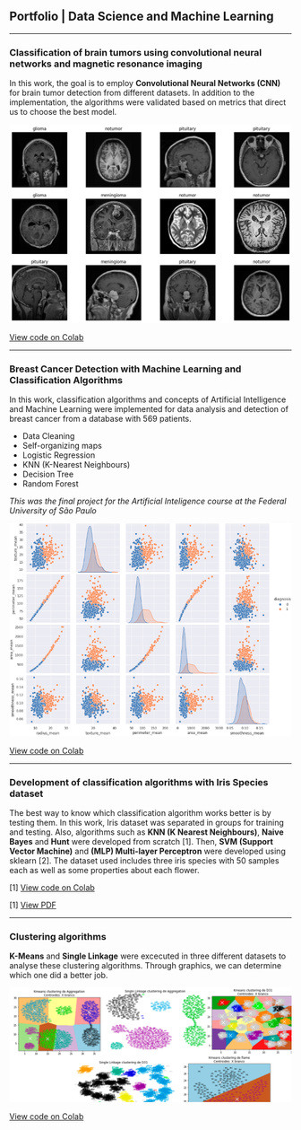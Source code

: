 
## Portfolio | Data Science and Machine Learning

---

### Classification of brain tumors using convolutional neural networks and magnetic resonance imaging
In this work, the goal is to employ **Convolutional Neural Networks (CNN)** for brain tumor detection from different datasets. In addition to the implementation, the algorithms were validated based on metrics that direct us to choose the best model.


<img src="images/post1.png?raw=true" />

[View code on Colab](https://colab.research.google.com/)

---

### Breast Cancer Detection with Machine Learning and Classification Algorithms
In this work, classification algorithms and concepts of Artificial Intelligence and Machine Learning were implemented for data analysis and detection of breast cancer from a database with 569 patients.
- Data Cleaning
- Self-organizing maps
- Logistic Regression
- KNN (K-Nearest Neighbours)
- Decision Tree
- Random Forest

_This was the final project for the Artificial Inteligence course at the Federal University of São Paulo_

<img src="images/post-IA1.png?raw=true" />

[View code on Colab](https://colab.research.google.com/)

---

### Development of classification algorithms with Iris Species dataset
The best way to know which classification algorithm works better is by testing them. In this work, Iris dataset was separated in groups for training and testing. Also, algorithms such as **KNN (K Nearest Neighbours)**, **Naive Bayes** and **Hunt** were developed from scratch [1]. Then, **SVM (Support Vector Machine)** and **(MLP) Multi-layer Perceptron** were developed using sklearn [2].
The dataset used includes three iris species with 50 samples each as well as some properties about each flower.

[1] [View code on Colab](https://colab.research.google.com/drive/1dfI1twAIBGb7UJna3posjjmtAWBJIgAJ?usp=sharing)

[1] [View PDF](/post-Iris.pdf)

---

### Clustering algorithms
**K-Means** and **Single Linkage** were excecuted in three different datasets to analyse these clustering algorithms. Through graphics, we can determine which one did a better job. 

<img src="images/post-clustering.png?raw=true" />

[View code on Colab](https://colab.research.google.com/drive/1zD5M_T--WJvxCwOemLocA0aXMS-mMizm?usp=sharing)

